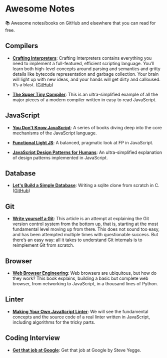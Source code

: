 # Awesome Notes

📚 Awesome notes/books on GitHub and elsewhere that you can read for free.

## Compilers

- [**Crafting Interpreters**](https://craftinginterpreters.com): Crafting Interpreters contains everything you need to implement a full-featured, efficient scripting language. You’ll learn both high-level concepts around parsing and semantics and gritty details like bytecode representation and garbage collection. Your brain will light up with new ideas, and your hands will get dirty and calloused. It’s a blast. ([GitHub](https://github.com/munificent/craftinginterpreters))

- [**The Super Tiny Compiler**](https://github.com/jamiebuilds/the-super-tiny-compiler): This is an ultra-simplified example of all the major pieces of a modern compiler written in easy to read JavaScript.

## JavaScript

- [**You Don't Know JavaScript**](https://github.com/getify/You-Dont-Know-JS): A series of books diving deep into the core mechanisms of the JavaScript language.

- [**Functional Light JS**](https://github.com/getify/Functional-Light-JS): A balanced, pragmatic look at FP in JavaScript.

- [**JavaScript Design Patterns for Humans**](https://github.com/sohamkamani/javascript-design-patterns-for-humans): An ultra-simplified explanation of design patterns implemented in JavaScript.

## Database

- [**Let's Build a Simple Database**](https://cstack.github.io/db_tutorial/): Writing a sqlite clone from scratch in C. ([GitHub](https://github.com/cstack/db_tutorial))

## Git

- [**Write yourself a Git**](https://wyag.thb.lt/): This article is an attempt at explaining the Git version control system from the bottom up, that is, starting at the most fundamental level moving up from there. This does not sound too easy, and has been attempted multiple times with questionable success. But there’s an easy way: all it takes to understand Git internals is to reimplement Git from scratch. 

## Browser

- [**Web Browser Engineering**](https://browser.engineering): Web browsers are ubiquitous, but how do they work? This book explains, building a basic but complete web browser, from networking to JavaScript, in a thousand lines of Python.

## Linter

- [**Making Your Own JavaScript Linter**](https://medium.com/codex/making-your-own-javascript-linter-part-1-ee9f91dc49d8): We will see the fundamental concepts and the source code of a real linter written in JavaScript, including algorithms for the tricky parts.

## Coding Interview

- [**Get that job at Google**](http://steve-yegge.blogspot.com/2008/03/get-that-job-at-google.html): Get that job at Google by Steve Yegge.
